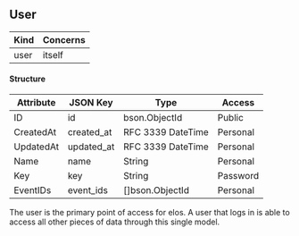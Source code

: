 User
----

| Kind   | Concerns   |
| ------ | ---------- |
| user   | itself     |

#### Structure
| Attribute     | JSON Key      | Type              | Access    |
| ------------- | ------------- | ----------------- | --------- |
| ID            | id            | bson.ObjectId     | Public    |
| CreatedAt     | created_at    | RFC 3339 DateTime | Personal  |
| UpdatedAt     | updated_at    | RFC 3339 DateTime | Personal  |
| Name          | name          | String            | Personal  |
| Key           | key           | String            | Password  |
| EventIDs      | event_ids     | []bson.ObjectId   | Personal  |

The user is the primary point of access for elos. A user that logs in is able to access all other pieces of data through this single model.
